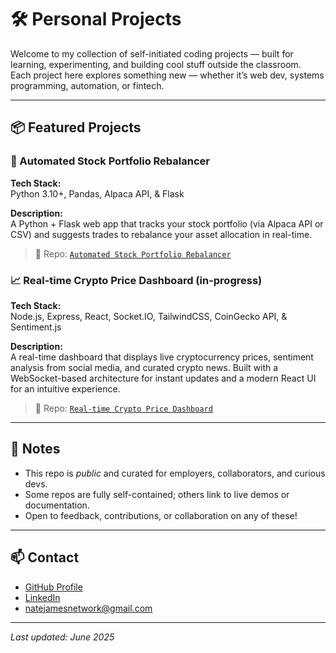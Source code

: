 # 🛠️ Personal Projects

Welcome to my collection of self-initiated coding projects — built for learning, experimenting, and building cool stuff outside the classroom.  
Each project here explores something new — whether it’s web dev, systems programming, automation, or fintech.

---

## 📦 Featured Projects

### 🧾 Automated Stock Portfolio Rebalancer
**Tech Stack:**                         
Python 3.10+, Pandas, Alpaca API, & Flask

**Description:**  
A Python + Flask web app that tracks your stock portfolio (via Alpaca API or CSV) and suggests trades to rebalance your asset allocation in real-time.

> 🔗 Repo: [`Automated Stock Portfolio Rebalancer`](https://github.com/natejamesgithub/automated-portfolio-rebalancer)


### 📈 Real-time Crypto Price Dashboard (in-progress)
**Tech Stack:**             
Node.js, Express, React, Socket.IO, TailwindCSS, CoinGecko API, & Sentiment.js  

**Description:**  
A real-time dashboard that displays live cryptocurrency prices, sentiment analysis from social media, and curated crypto news. Built with a WebSocket-based architecture for instant updates and a modern React UI for an intuitive experience.

> 🔗 Repo: [`Real-time Crypto Price Dashboard`](https://github.com/natejamesgithub/real-time-crypto-dashboard)

---

## 📌 Notes

- This repo is *public* and curated for employers, collaborators, and curious devs.
- Some repos are fully self-contained; others link to live demos or documentation.
- Open to feedback, contributions, or collaboration on any of these!

---

## 📫 Contact

- [GitHub Profile](https://github.com/natejamesgithub)  
- [LinkedIn](www.linkedin.com/in/natejames2027)  
- natejamesnetwork@gmail.com

---

*Last updated: June 2025*
